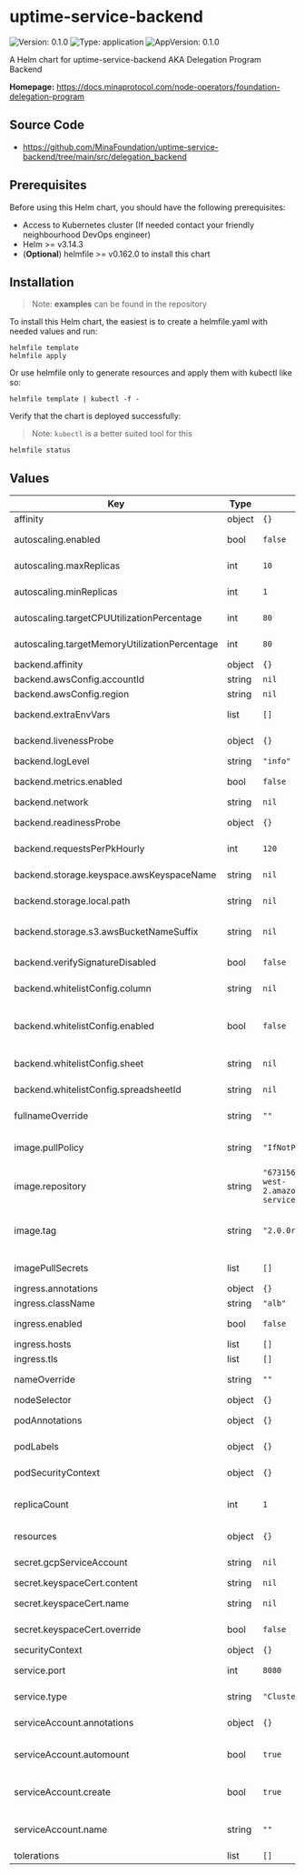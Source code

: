 # uptime-service-backend

![Version: 0.1.0](https://img.shields.io/badge/Version-0.1.0-informational?style=flat-square) ![Type: application](https://img.shields.io/badge/Type-application-informational?style=flat-square) ![AppVersion: 0.1.0](https://img.shields.io/badge/AppVersion-0.1.0-informational?style=flat-square)

A Helm chart for uptime-service-backend AKA Delegation Program Backend

**Homepage:** <https://docs.minaprotocol.com/node-operators/foundation-delegation-program>

## Source Code

* <https://github.com/MinaFoundation/uptime-service-backend/tree/main/src/delegation_backend>

## Prerequisites

Before using this Helm chart, you should have the following prerequisites:

- Access to Kubernetes cluster (If needed contact your friendly neighbourhood DevOps engineer)
- Helm >= v3.14.3
- (**Optional**) helmfile >= v0.162.0 to install this chart

## Installation

> Note: **examples** can be found in the repository

To install this Helm chart, the easiest is to create a helmfile.yaml with needed values and run:

```
helmfile template
helmfile apply
```

Or use helmfile only to generate resources and apply them with kubectl like so:

```
helmfile template | kubectl -f -
```

Verify that the chart is deployed successfully:

> Note: `kubectl` is a better suited tool for this

```
helmfile status
```

## Values

| Key | Type | Default | Description |
|-----|------|---------|-------------|
| affinity | object | `{}` | Affinity rules |
| autoscaling.enabled | bool | `false` | Whether to enable HPA |
| autoscaling.maxReplicas | int | `10` | Maximum HPA replicas |
| autoscaling.minReplicas | int | `1` | Minimum HPA replicas |
| autoscaling.targetCPUUtilizationPercentage | int | `80` | Target threshold of CPU utilization |
| autoscaling.targetMemoryUtilizationPercentage | int | `80` | Target threshold of RAM utilization |
| backend.affinity | object | `{}` |  |
| backend.awsConfig.accountId | string | `nil` | AWS Account ID |
| backend.awsConfig.region | string | `nil` | AWS Region |
| backend.extraEnvVars | list | `[]` | Extra Environment Variables |
| backend.livenessProbe | object | `{}` | Liveness check configuration |
| backend.logLevel | string | `"info"` |  |
| backend.metrics.enabled | bool | `false` | Whether to enable prometheus metrics |
| backend.network | string | `nil` | Name of a testnet |
| backend.readinessProbe | object | `{}` | Readiness check configuration |
| backend.requestsPerPkHourly | int | `120` | Hourly rate limit per Mina node |
| backend.storage.keyspace.awsKeyspaceName | string | `nil` | Name of AWS Keyspace |
| backend.storage.local.path | string | `nil` | Path for storing submissions locally |
| backend.storage.s3.awsBucketNameSuffix | string | `nil` | Buckets are named `awsConfig.AccountId`-`awsBucketNameSuffix` |
| backend.verifySignatureDisabled | bool | `false` | Disable submission signature verification |
| backend.whitelistConfig.column | string | `nil` | Google spreadsheet column name |
| backend.whitelistConfig.enabled | bool | `false` | Whether to verify participants with Google sheet whitelist |
| backend.whitelistConfig.sheet | string | `nil` | Google spreadsheet sheet name |
| backend.whitelistConfig.spreadsheetId | string | `nil` | Google spreadsheet ID |
| fullnameOverride | string | `""` | The full release name override |
| image.pullPolicy | string | `"IfNotPresent"` | The pullPolicy used when pulling the image |
| image.repository | string | `"673156464838.dkr.ecr.us-west-2.amazonaws.com/uptime-service-backend"` | The repository of the image |
| image.tag | string | `"2.0.0rc5-cb6524c"` | The tag of the image. Overrides the image tag whose default is the chart appVersion. |
| imagePullSecrets | list | `[]` | The secrets used to pull the image |
| ingress.annotations | object | `{}` | Ingress Annotations |
| ingress.className | string | `"alb"` | Ingress class name |
| ingress.enabled | bool | `false` | Whether to enable ingress |
| ingress.hosts | list | `[]` |  |
| ingress.tls | list | `[]` |  |
| nameOverride | string | `""` | The release name override |
| nodeSelector | object | `{}` | Node selector labels |
| podAnnotations | object | `{}` | Annotations to add to the pods |
| podLabels | object | `{}` | The labels to add to the pods |
| podSecurityContext | object | `{}` | The Pod Security Context |
| replicaCount | int | `1` | The number of pods to be deployed for bot |
| resources | object | `{}` | Resource limitations for the pods |
| secret.gcpServiceAccount | string | `nil` | GCP service account json |
| secret.keyspaceCert.content | string | `nil` | Certificate content |
| secret.keyspaceCert.name | string | `nil` | Certificate file name(i.e. cert.crt) |
| secret.keyspaceCert.override | bool | `false` | Whether to override default certificate |
| securityContext | object | `{}` | The Security Context |
| service.port | int | `8080` | Kubernetes Service port |
| service.type | string | `"ClusterIP"` | Kubernetes Service type |
| serviceAccount.annotations | object | `{}` | Annotations to add to the service account |
| serviceAccount.automount | bool | `true` | Automatically mount a ServiceAccount's API credentials? |
| serviceAccount.create | bool | `true` | Specifies whether a service account should be created |
| serviceAccount.name | string | `""` | The name of the service account to use. |
| tolerations | list | `[]` | Tolerations |

